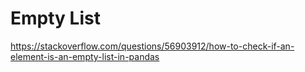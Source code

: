 # Empty List

https://stackoverflow.com/questions/56903912/how-to-check-if-an-element-is-an-empty-list-in-pandas